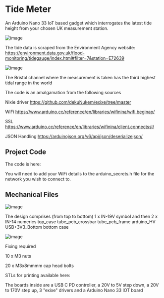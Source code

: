 # Tide Meter
An Arduino Nano 33 IoT based gadget which interrogates the latest tide height from your chosen UK measurement station.

![image](https://github.com/bigcrimping/tide_meter/assets/74270551/4ed0a469-31e1-4765-ad39-08cfae97c226)

The tide data is scraped from the Environment Agency website: https://environment.data.gov.uk/flood-monitoring/tidegauge/index.html#filter=7&station=E72639

![image](https://github.com/bigcrimping/tide_meter/assets/74270551/2ba11598-a86a-4bd9-a6f0-1221cf00a84d)

The Bristol channel where the measurement is taken has the third highest tidal range in the world

The code is an amalgamation from the following sources

Nixie driver https://github.com/dekuNukem/exixe/tree/master

WiFi https://www.arduino.cc/reference/en/libraries/wifinina/wifi.beginap/

SSL https://www.arduino.cc/reference/en/libraries/wifinina/client.connectssl/

JSON Handling https://arduinojson.org/v6/api/json/deserializejson/

## Project Code

The code is here: 

You will need to add your WiFi details to the arduino_secrets.h file for the network you wish to connect to.


## Mechanical Files

![image](https://github.com/bigcrimping/tide_meter/assets/74270551/40fad846-1327-408a-bc02-fce476bf1751)


The design comprises (from top to bottom) 
1 x IN-19V symbol and then 2 x IN-14 numerics
top_case
tube_pcb_crossbar
tube_pcb_frame
arduino_HV
USB+3V3_Bottom
bottom case

![image](https://github.com/bigcrimping/tide_meter/assets/74270551/34597712-df34-4e6c-814a-f571179465d6)

Fixing required 

10 x M3 nuts

20 x M3x8mmmm cap head bolts

STLs for printing available here: 

The boards inside are a USB C PD controller, a 20V to 5V step down, a 20V to 170V step up, 3 "exixe" drivers and a Arduino Nano 33 IOT board
